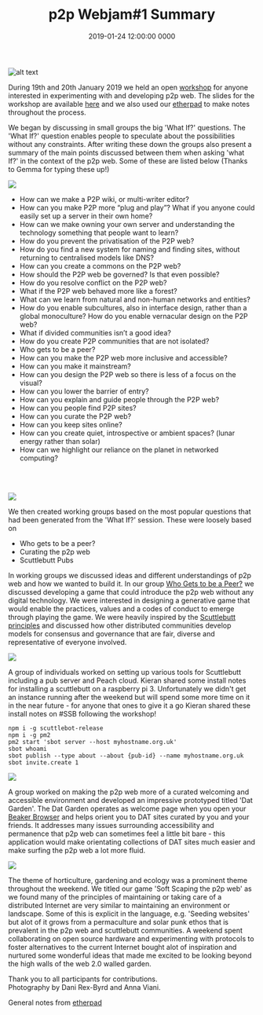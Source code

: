 ﻿---
layout: post
title:  "p2p Webjam#1 Summary"
date:   2019-01-24 12:00:00 0000
categories: server-co-op
thumbnail: /img/jam1/work.png
excerpt: During 19 and 20th January 2019 we held an open workshop for anyone interested in experimenting with and developing p2p web.
---
![alt text](/img/jam1/wide3.jpg)

During 19th and 20th January 2019 we held an open [workshop](https://webjam-1.agorama.org.uk/) for anyone interested in experimenting with and developing p2p web. The slides for the workshop are available [here](https://helloworld.agorama.org.uk/webjam-1/) and we also used our [etherpad](http://amapad.bot.nu/p/jan_weekender) to make notes throughout the process.

We began by discussing in small groups the big 'What If?' questions. The 'What If?' question enables people to speculate about the possibilities without any constraints. After writing these down the groups also present a summary of the main points discussed between them when asking 'what If?' in the context of the p2p web. Some of these are listed below (Thanks to Gemma for typing these up!)

![](/img/jam1/work.png)

* How can we make a P2P wiki, or multi-writer editor?
* How can you make P2P more “plug and play”? What if you anyone could easily set up a server in their own home?
* How can we make owning your own server and understanding the technology something that people want to learn?
* How do you prevent the privatisation of the P2P web?
* How do you find a new system for naming and finding sites, without returning to centralised models like DNS?
* How can you create a commons on the P2P web?
* How should the P2P web be governed? Is that even possible?
* How do you resolve conflict on the P2P web?
* What if the P2P web behaved more like a forest?
* What can we learn from natural and non-human networks and entities?
* How do you enable subcultures, also in interface design, rather than a global monoculture? How do you enable vernacular design on the P2P web?
* What if divided communities isn’t a good idea?
* How do you create P2P communities that are not isolated?
* Who gets to be a peer?
* How can you make the P2P web more inclusive and accessible?
* How can you make it mainstream?
* How can you design the P2P web so there is less of a focus on the visual?
* How can you lower the barrier of entry?
* How can you explain and guide people through the P2P web?
* How can you people find P2P sites?
* How can you curate the P2P web?
* How can you keep sites online?
* How can you create quiet, introspective or ambient spaces? (lunar energy rather than solar)
* How can we highlight our reliance on the planet in networked computing?
<br>
<br>

![](/img/jam1/ideas1.jpg)

We then created working groups based on the most popular questions that had been generated from the 'What If?' session. These were loosely based on

* Who gets to be a peer?
* Curating the p2p web
* Scuttlebutt Pubs


In working groups we discussed ideas and different understandings of p2p web and how we wanted to build it. In our group [Who Gets to be a Peer?](http://amapad.bot.nu/p/whogetstobeapeer) we discussed developing a game that could introduce the p2p web without any digital technology. We were interested in designing a generative game that would enable the practices, values and a codes of conduct to emerge through playing the game. We were heavily inspired by the [Scuttlebutt principles](https://www.scuttlebutt.nz/principles/) and discussed how other distributed communities develop models for consensus and governance that are fair, diverse and representative of everyone involved.

![](/img/jam1/carpet.jpg)

A group of individuals worked on setting up various tools for Scuttlebutt including a pub server and Peach cloud. Kieran shared some install notes for installing a scuttlebutt on a raspberry pi 3. Unfortunately we didn't get an instance running after the weekend but will spend some more time on it in the near future - for anyone that ones to give it a go Kieran shared these install notes on #SSB following the workshop!
```
npm i -g scuttlebot-release
npm i -g pm2
pm2 start 'sbot server --host myhostname.org.uk'
sbot whoami
sbot publish --type about --about {pub-id} --name myhostname.org.uk
sbot invite.create 1
```

![](/img/jam1/scuttebutt.jpg)

A group worked on making the p2p web more of a curated welcoming and accessible environment and developed an impressive prototyped titled 'Dat Garden'. The Dat Garden operates as welcome page when you open your [Beaker Browser](https://beakerbrowser.com/) and helps orient you to DAT sites curated by you and your friends. It addresses many issues surrounding accessibility and permanence that p2p web can sometimes feel a little bit bare - this application would make orientating collections of DAT sites much easier and make surfing the p2p web a lot more fluid.

![](/img/jam1/dat_garden.jpg)

The theme of horticulture, gardening and ecology was a prominent theme throughout the weekend. We titled our game 'Soft Scaping the p2p web' as we found many of the principles of maintaining or taking care of a distributed Internet are very similar to maintaining an environment or landscape. Some of this is explicit in the language, e.g. 'Seeding websites' but alot of it grows from a permaculture and solar punk ethos that is prevalent in the p2p web and scuttlebutt communities. A weekend spent collaborating on open source hardware and experimenting with protocols to foster alternatives to the current Internet bought alot of inspiration and nurtured some wonderful ideas that made me excited to be looking beyond the high walls of the web 2.0 walled garden.

Thank you to all participants for contributions. <br>
Photography by Dani Rex-Byrd and Anna Viani.

General notes from [etherpad](http://amapad.bot.nu/p/jan_weekender)
